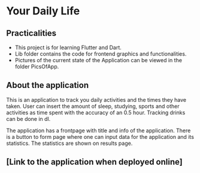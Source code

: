 Your Daily Life
===============

Practicalities
--------------
- This project is for learning Flutter and Dart.
- Lib folder contains the code for frontend graphics and functionalities.
- Pictures of the current state of the Application can be viewed in the folder PicsOfApp.


About the application
---------------------

This is an application to track you daily activities and the times they have taken. User can insert the amount of sleep, studying, sports and other activities as time spent with the accuracy of an 0.5 hour. Tracking drinks can be done in dl. 

The application has a frontpage with title and info of the application. There is a button to form page where one can input data for the application and its statistics.
The statistics are shown on results page.

[Link to the application when deployed online] 
-----------------------

    